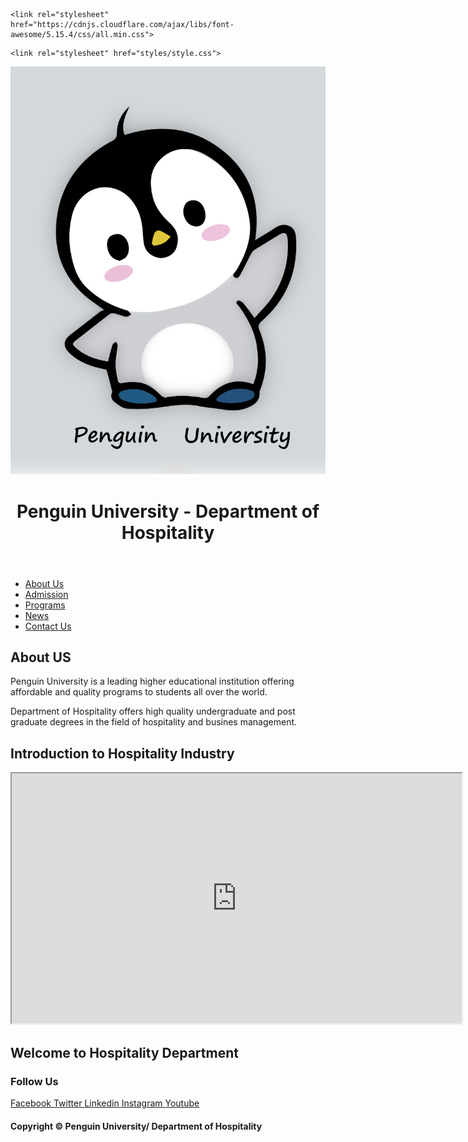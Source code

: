<html lang="en">
 
<head>
  <meta charset="UTF-8">
  <meta name="viewport" content="width=device-width, initial-scale=1.0">
  <title>Hospitality Department/Penguin University | HOME</title>
    <link rel="shortcut icon" type="images" href="images/logo.png">
 
  <!-- font awesome cdn link  -->
    <link rel="stylesheet" href="https://cdnjs.cloudflare.com/ajax/libs/font-awesome/5.15.4/css/all.min.css">
 <!-- custom css file link  -->
    <link rel="stylesheet" href="styles/style.css">
 
</head>
 
<body>
 
<div class="container">
<header>
  <img class="smaller-image" src="images/logo.png" alt="">
 <h1>Penguin University - Department of Hospitality </h1>
</header>
 
 <nav>
 <ul>
 <li><a href="#">About Us</a></li>
 <li><a href="#">Admission</a></li>
 <li><a href="#">Programs</a></li>
 <li><a href="#">News</a></li>
 <li><a href="#">Contact Us</a></li>
 </ul>
</nav>
<article>
 <h2>About US</h2>
 <p>Penguin University is a leading higher educational institution offering affordable and quality programs to students all over the world. </p>
 <p>Department of Hospitality offers high quality undergraduate and post graduate degrees in the field of hospitality and busines management. </p>
</article>
 
<article>
 <h2>Introduction to Hospitality Industry</h2>
 <iframe width="720" height="400" src="https://www.youtube.com/embed/ijmgS6L6bt4">
 </iframe>
</article>

 <article>
  <h2>Welcome to Hospitality Department</h2>
  <div class="slider">
  </div>
 </article>
     
 
<footer> 
 <h3>Follow Us</h3>
                <a href="https://www.facebook.com"> <i class="fab fa-facebook-f"></i> Facebook </a>
                <a href="https://www.twitter.com"> <i class="fab fa-twitter"></i> Twitter </a>
                <a href="https://www.linkedin.com"> <i class="fab fa-linkedin"></i> Linkedin </a>
                <a href="https://www.instagram.com"> <i class="fab fa-instagram"></i> Instagram </a>
                <a href="https://www.youtube.com"> <i class="fab fa-youtube"></i> Youtube </a>

 <h4> Copyright &copy; Penguin University/ Department of Hospitality </h4>
  </footer>
 
 </div>
 </body></html>
